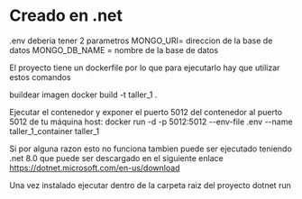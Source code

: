 # Creado en .net

.env deberia tener 2 parametros
MONGO_URI= direccion de la base de datos
MONGO_DB_NAME = nombre de la base de datos

El proyecto tiene un dockerfile por lo que para ejecutarlo hay que utilizar estos comandos

buildear imagen
docker build -t taller_1 .

Ejecutar el contenedor y exponer el puerto 5012 del contenedor al puerto 5012 de tu máquina host:
docker run -d -p 5012:5012 --env-file .env --name taller_1_container taller_1

Si por alguna razon esto no funciona tambien puede ser ejecutado teniendo
.net 8.0
que puede ser descargado en el siguiente enlace
<https://dotnet.microsoft.com/en-us/download>

Una vez instalado ejecutar dentro de la carpeta raiz del proyecto
dotnet run
